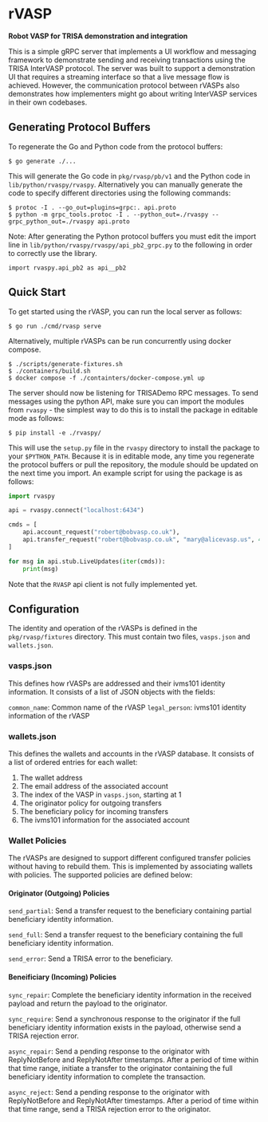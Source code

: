 # rVASP

**Robot VASP for TRISA demonstration and integration**

This is a simple gRPC server that implements a UI workflow and messaging framework to demonstrate sending and receiving transactions using the TRISA InterVASP protocol. The server was built to support a demonstration UI that requires a streaming interface so that a live message flow is achieved. However, the communication protocol between rVASPs also demonstrates how implementers might go about writing InterVASP services in their own codebases.

## Generating Protocol Buffers

To regenerate the Go and Python code from the protocol buffers:

```
$ go generate ./...
```

This will generate the Go code in `pkg/rvasp/pb/v1` and the Python code in `lib/python/rvaspy/rvaspy`. Alternatively you can manually generate the code to specify different directories using the following commands:

```
$ protoc -I . --go_out=plugins=grpc:. api.proto
$ python -m grpc_tools.protoc -I . --python_out=./rvaspy --grpc_python_out=./rvaspy api.proto
```

Note: After generating the Python protocol buffers you must edit the import line in `lib/python/rvaspy/rvaspy/api_pb2_grpc.py` to the following in order to correctly use the library.

```
import rvaspy.api_pb2 as api__pb2
```

## Quick Start

To get started using the rVASP, you can run the local server as follows:

```
$ go run ./cmd/rvasp serve
```

Alternatively, multiple rVASPs can be run concurrently using docker compose.

```
$ ./scripts/generate-fixtures.sh
$ ./containers/build.sh
$ docker compose -f ./containters/docker-compose.yml up
```

The server should now be listening for TRISADemo RPC messages. To send messages using the python API, make sure you can import the modules from `rvaspy` - the simplest way to do this is to install the package in editable mode as follows:

```
$ pip install -e ./rvaspy/
```

This will use the `setup.py` file in the `rvaspy` directory to install the package to your `$PYTHON_PATH`. Because it is in editable mode, any time you regenerate the protocol buffers or pull the repository, the module should be updated on the next time you import. An example script for using the package is as follows:

```python
import rvaspy

api = rvaspy.connect("localhost:6434")

cmds = [
    api.account_request("robert@bobvasp.co.uk"),
    api.transfer_request("robert@bobvasp.co.uk", "mary@alicevasp.us", 42.99)
]

for msg in api.stub.LiveUpdates(iter(cmds)):
    print(msg)
```

Note that the `RVASP` api client is not fully implemented yet.

## Configuration

The identity and operation of the rVASPs is defined in the `pkg/rvasp/fixtures` directory. This must contain two files, `vasps.json` and `wallets.json`.

### vasps.json

This defines how rVASPs are addressed and their ivms101 identity information. It consists of a list of JSON objects with the fields:

`common_name`: Common name of the rVASP
`legal_person`: ivms101 identity information of the rVASP

### wallets.json

This defines the wallets and accounts in the rVASP database. It consists of a list of ordered entries for each wallet:

1. The wallet address
2. The email address of the associated account
3. The index of the VASP in `vasps.json`, starting at 1
4. The originator policy for outgoing transfers
5. The beneficiary policy for incoming transfers
6. The ivms101 information for the associated account

### Wallet Policies

The rVASPs are designed to support different configured transfer policies without having to rebuild them. This is implemented by associating wallets with policies. The supported policies are defined below:

#### Originator (Outgoing) Policies

`send_partial`: Send a transfer request to the beneficiary containing partial beneficiary identity information.

`send_full`: Send a transfer request to the beneficiary containing the full beneficiary identity information.

`send_error`: Send a TRISA error to the beneficiary.

#### Beneificiary (Incoming) Policies

`sync_repair`: Complete the beneficiary identity information in the received payload and return the payload to the originator.

`sync_require`: Send a synchronous response to the originator if the full beneficiary identity information exists in the payload, otherwise send a TRISA rejection error.

`async_repair`: Send a pending response to the originator with ReplyNotBefore and ReplyNotAfter timestamps. After a period of time within that time range, initiate a transfer to the originator containing the full beneficiary identity information to complete the transaction.

`async_reject`: Send a pending response to the originator with ReplyNotBefore and ReplyNotAfter timestamps. After a period of time within that time range, send a TRISA rejection error to the originator.